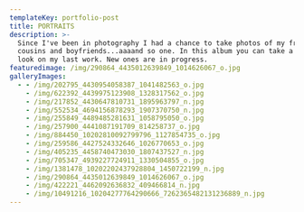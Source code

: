 ```yaml
---
templateKey: portfolio-post
title: PORTRAITS
description: >-
  Since I've been in photography I had a chance to take photos of my friends,
  cousins and boyfriends...aaaand so one. In this album you can take a quick
  look on my last work. New ones are in progress.
featuredimage: /img/290864_4435012639849_1014626067_o.jpg
galleryImages:
  - - /img/202795_4430954058387_1041482563_o.jpg
    - /img/622392_4439975123908_1328317562_o.jpg
    - /img/217852_4430647810731_1895963797_n.jpg
    - /img/552534_4694156878293_1907370750_n.jpg
    - /img/255849_4489485281631_1058795050_o.jpg
    - /img/257900_4441087191709_814258737_o.jpg
    - /img/884450_10202810092799796_1127854735_o.jpg
    - /img/259586_4427524332646_1026770653_o.jpg
    - /img/405235_4458740473030_1807437527_n.jpg
    - /img/705347_4939227724911_1330504855_o.jpg
    - /img/1381478_10202202437928804_1450722199_n.jpg
    - /img/290864_4435012639849_1014626067_o.jpg
    - /img/422221_4462092636832_409466814_n.jpg
    - /img/10491216_10204277764290666_7262365482131236889_n.jpg
---
```


